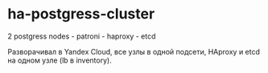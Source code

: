 # ha-postgress-cluster
2 postgress nodes - patroni - haproxy - etcd


Разворачивал в Yandex Cloud, все узлы в одной подсети, HAproxy и etcd на одном узле (lb в inventory).
